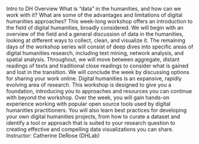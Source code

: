 Intro to DH
Overview What is “data” in the humanities, and how can we work with it? What are some of the advantages and limitations of digital humanities approaches? This week-long workshop offers an introduction to the field of digital humanities, broadly considered. We will begin with an overview of the field and a general discussion of data in the humanities, looking at different ways to collect, clean, and visualize it. The remaining days of the workshop series will consist of deep dives into specific areas of digital humanities research, including text mining, network analysis, and spatial analysis. Throughout, we will move between aggregate, distant readings of texts and traditional close readings to consider what is gained and lost in the transition. We will conclude the week by discussing options for sharing your work online.  Digital humanities is an expansive, rapidly evolving area of research. This workshop is designed to give you a foundation, introducing you to approaches and resources you can continue with beyond the workshop. Over the week, you will gain hands-on experience working with popular open source tools used by digital humanities practitioners. You will also learn best practices for developing your own digital humanities projects, from how to curate a dataset and identify a tool or approach that is suited to your research question to creating effective and compelling data visualizations you can share.  Instructor: Catherine DeRose (DHLab)
